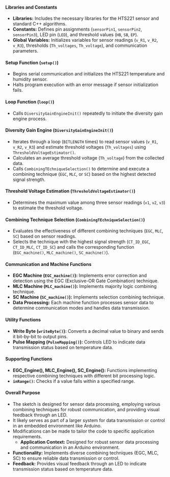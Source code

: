 #### Libraries and Constants
- **Libraries:** Includes the necessary libraries for the HTS221 sensor and standard C++ algorithms.
- **Constants:** Defines pin assignments (`sensorPin1`, `sensorPin2`, `sensorPin3`), LED pin (`LED`), and threshold values (`HB`, `SB`, `EP`).
- **Global Variables:** Initializes variables for sensor readings (`v_R1`, `v_R2`, `v_R3`), thresholds (`Th_voltages`, `Th_voltage`), and communication parameters.

#### Setup Function (`setup()`)
- Begins serial communication and initializes the HTS221 temperature and humidity sensor.
- Halts program execution with an error message if sensor initialization fails.

#### Loop Function (`loop()`)
- Calls `DiversityGainEngineInit()` repeatedly to initiate the diversity gain engine process.

#### Diversity Gain Engine (`DiversityGainEngineInit()`)
- Iterates through a loop (`BITLENGTH` times) to read sensor values (`v_R1`, `v_R2`, `v_R3`) and estimate threshold voltages (`Th_voltages`) using `ThresholdVoltageEstimator()`.
- Calculates an average threshold voltage (`Th_voltage`) from the collected data.
- Calls `CombiningTEchniqueSelection()` to determine and execute a combining technique (`EGC`, `MLC`, or `SC`) based on the highest detected signal strength.

#### Threshold Voltage Estimation (`ThresholdVoltageEstimator()`)
- Determines the maximum value among three sensor readings (`v1`, `v2`, `v3`) to estimate the threshold voltage.

#### Combining Technique Selection (`CombiningTEchniqueSelection()`)
- Evaluates the effectiveness of different combining techniques (`EGC`, `MLC`, `SC`) based on sensor readings.
- Selects the technique with the highest signal strength (`CT_ID_EGC`, `CT_ID_MLC`, `CT_ID_SC`) and calls the corresponding function (`EGC_machine()`, `MLC_machine()`, `SC_machine()`).

#### Communication and Machine Functions
- **EGC Machine (`EGC_machine()`):** Implements error correction and detection using the EGC (Exclusive-OR Gate Combination) technique.
- **MLC Machine (`MLC_machine()`):** Implements majority logic combining technique.
- **SC Machine (`SC_machine()`):** Implements selection combining technique.
- **Data Processing:** Each machine function processes sensor data to determine communication modes and handles data transmission.

#### Utility Functions
- **Write Byte (`writeByte()`):** Converts a decimal value to binary and sends it bit-by-bit to output pins.
- **Pulse Mapping (`PulseMapping()`):** Controls LED to indicate data transmission status based on temperature data.

#### Supporting Functions
- **EGC_Engine(), MLC_Engine(), SC_Engine():** Functions implementing respective combining techniques with different bit processing logic.
- **`inRange()`:** Checks if a value falls within a specified range.

#### Overall Purpose
- The sketch is designed for sensor data processing, employing various combining techniques for robust communication, and providing visual feedback through an LED.
- It likely serves as part of a larger system for data transmission or control in an embedded environment like Arduino.
- Modifications can be made to tailor the code to specific application requirements.
  - **Application Context:** Designed for robust sensor data processing and communication in an Arduino environment.
- **Functionality:** Implements diverse combining techniques (EGC, MLC, SC) to ensure reliable data transmission or control.
- **Feedback:** Provides visual feedback through an LED to indicate transmission status based on temperature data.
